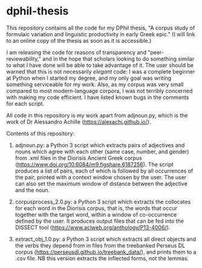 # dphil-thesis

This repository contains all the code for my DPhil thesis, "A corpus study of formulaic variation and linguistic productivity in early Greek epic." (I will link to an online copy of the thesis as soon as it is accessible.)

I am releasing the code for reasons of transparency and "peer-reviewability," and in the hope that scholars looking to do something similar to what I have done will be able to take advantage of it. The user should be warned that this is not necessarily *elegant* code: I was a complete beginner at Python when I started my degree, and my only goal was writing something serviceable for my work. Also, as my corpus was very small compared to most modern-language corpora, I was not terribly concerned with making my code efficient. I have listed known bugs in the comments for each script.

All code in this repository is my work apart from adjnoun.py, which is the work of Dr Alessandro Achille (https://alexachi.github.io/).

Contents of this repository:

1) adjnoun.py: a Python 3 script which extracts pairs of adjectives and nouns which agree with each other (same case, number, and gender) from .xml files in the Diorisis Ancient Greek corpus (https://www.doi.org/10.6084/m9.figshare.6187256). The script produces a list of pairs, each of which is followed by all occurrences of the pair, printed with a context window chosen by the user. The user can also set the maximum window of distance between the adjective and the noun.

2) corpusprocess_2.0.py: a Python 3 script which extracts the collocates for each word in the Diorisis corpus, that is, the words that occur together with the target word, within a window of co-occurrence defined by the user. It produces output files that can be fed into the DISSECT tool (https://www.aclweb.org/anthology/P13-4006/).

3) extract_obj_1.0.py: a Python 3 script which extracts all direct objects and the verbs they depend from in files from the treebanked Perseus DL corpus (https://perseusdl.github.io/treebank_data/), and prints them to a .csv file. NB this version extracts the inflected forms, not the lemmas.

